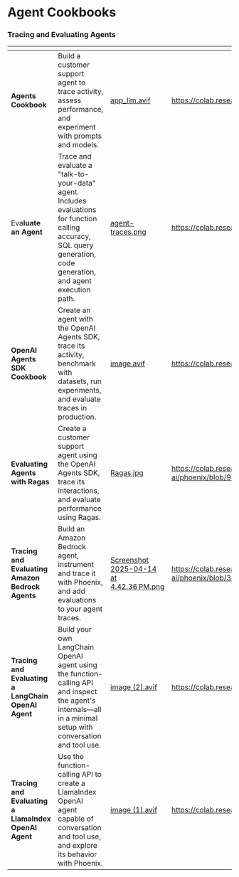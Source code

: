 # Agent Cookbooks

### Tracing and Evaluating Agents

<table data-card-size="large" data-view="cards"><thead><tr><th></th><th></th><th data-hidden data-card-cover data-type="files"></th><th data-hidden data-card-target data-type="content-ref"></th></tr></thead><tbody><tr><td><strong>Agents Cookbook</strong></td><td>Build a customer support agent to trace activity, assess performance, and experiment with prompts and models.</td><td><a href=".gitbook/assets/app_llm.avif">app_llm.avif</a></td><td><a href="https://colab.research.google.com/github/Arize-ai/phoenix/blob/main/tutorials/experiments/agents-cookbook.ipynb">https://colab.research.google.com/github/Arize-ai/phoenix/blob/main/tutorials/experiments/agents-cookbook.ipynb</a></td></tr><tr><td>Eva<strong>luate an Agent</strong></td><td>Trace and evaluate a "talk-to-your-data" agent. Includes evaluations for function calling accuracy, SQL query generation, code generation, and agent execution path.</td><td><a href=".gitbook/assets/agent-traces.png">agent-traces.png</a></td><td><a href="https://colab.research.google.com/github/Arize-ai/phoenix/blob/main/tutorials/evals/evaluate_agent.ipynb">https://colab.research.google.com/github/Arize-ai/phoenix/blob/main/tutorials/evals/evaluate_agent.ipynb</a></td></tr><tr><td><strong>OpenAI Agents SDK Cookbook</strong></td><td>Create an agent with the OpenAI Agents SDK, trace its activity, benchmark with datasets, run experiments, and evaluate traces in production. </td><td><a href=".gitbook/assets/image.avif">image.avif</a></td><td><a href="https://colab.research.google.com/github/Arize-ai/phoenix/blob/main/tutorials/evals/openai_agents_cookbook.ipynb">https://colab.research.google.com/github/Arize-ai/phoenix/blob/main/tutorials/evals/openai_agents_cookbook.ipynb</a></td></tr><tr><td><strong>Evaluating Agents with Ragas</strong></td><td>Create a customer support agent using the OpenAI Agents SDK, trace its interactions, and evaluate performance using Ragas.</td><td><a href=".gitbook/assets/Ragas.jpg">Ragas.jpg</a></td><td><a href="https://colab.research.google.com/github/Arize-ai/phoenix/blob/99b73023563068ca13aa7dcfb100b1ce824bacc7/tutorials/integrations/ragas_agents_cookbook_phoenix.ipynb#L13">https://colab.research.google.com/github/Arize-ai/phoenix/blob/99b73023563068ca13aa7dcfb100b1ce824bacc7/tutorials/integrations/ragas_agents_cookbook_phoenix.ipynb#L13</a></td></tr><tr><td><strong>Tracing and Evaluating Amazon Bedrock Agents</strong></td><td>Build an Amazon Bedrock agent, instrument and trace it with Phoenix, and add evaluations to your agent traces.</td><td><a href=".gitbook/assets/Screenshot 2025-04-14 at 4.42.36 PM.png">Screenshot 2025-04-14 at 4.42.36 PM.png</a></td><td><a href="https://colab.research.google.com/github/Arize-ai/phoenix/blob/3e717b97a73f4fa0fb2f2ca1cd3d2911497a65c8/tutorials/integrations/amazon_bedrock_agents_tracing_and_evals.ipynb#L28">https://colab.research.google.com/github/Arize-ai/phoenix/blob/3e717b97a73f4fa0fb2f2ca1cd3d2911497a65c8/tutorials/integrations/amazon_bedrock_agents_tracing_and_evals.ipynb#L28</a></td></tr><tr><td><strong>Tracing and Evaluating a LangChain OpenAI Agent</strong></td><td>Build your own LangChain OpenAI agent using the function-calling API and inspect the agent's internals—all in a minimal setup with conversation and tool use.</td><td><a href=".gitbook/assets/image (2).avif">image (2).avif</a></td><td><a href="https://colab.research.google.com/github/Arize-ai/phoenix/blob/main/tutorials/tracing/langchain_agent_tracing_tutorial.ipynb">https://colab.research.google.com/github/Arize-ai/phoenix/blob/main/tutorials/tracing/langchain_agent_tracing_tutorial.ipynb</a></td></tr><tr><td><strong>Tracing and Evaluating a LlamaIndex OpenAI Agent</strong></td><td>Use the function-calling API to create a  LlamaIndex OpenAI agent capable of conversation and tool use, and explore its behavior with Phoenix. </td><td><a href=".gitbook/assets/image (1).avif">image (1).avif</a></td><td><a href="https://colab.research.google.com/github/Arize-ai/phoenix/blob/main/tutorials/tracing/llama_index_openai_agent_tracing_tutorial.ipynb">https://colab.research.google.com/github/Arize-ai/phoenix/blob/main/tutorials/tracing/llama_index_openai_agent_tracing_tutorial.ipynb</a></td></tr></tbody></table>
